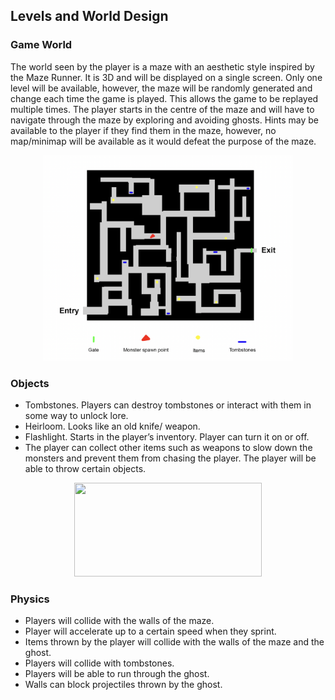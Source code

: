 ## Levels and World Design

### Game World 

The world seen by the player is a maze with an aesthetic style inspired by the Maze Runner. It is 3D and will be displayed on a single screen. Only one level will be available, however, the maze will be randomly generated and change each time the game is played. This allows the game to be replayed multiple times. The player starts in the centre of the maze and will have to navigate through the maze by exploring and avoiding ghosts. Hints may be available to the player if they find them in the maze, however, no map/minimap will be available as it would defeat the purpose of the maze. 

<p align="center">
  <img src="Images/ExampleMaze.png" width=400>
</p>


### Objects 

- Tombstones. Players can destroy tombstones or interact with them in some way to unlock lore. 
- Heirloom. Looks like an old knife/ weapon. 
- Flashlight. Starts in the player’s inventory. Player can turn it on or off.
- The player can collect other items such as weapons to slow down the monsters and prevent them from chasing the player. The player will be able to throw certain objects.

<p align="center">
  <img src="Images/PlayerHoldingWeapon.gif" width=300 height=150>
</p>


### Physics 

- Players will collide with the walls of the maze.
- Player will accelerate up to a certain speed when they sprint. 
- Items thrown by the player will collide with the walls of the maze and the ghost.
- Players will collide with tombstones.
- Players will be able to run through the ghost. 
- Walls can block projectiles thrown by the ghost.

